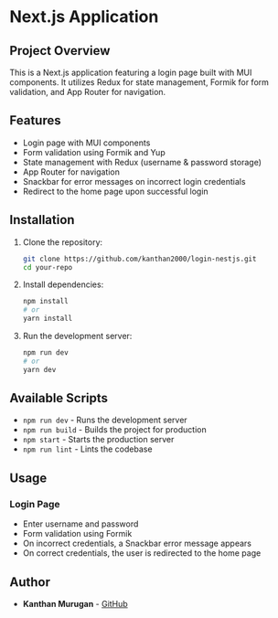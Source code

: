 # Next.js Application

## Project Overview

This is a Next.js application featuring a login page built with MUI components. It utilizes Redux for state management, Formik for form validation, and App Router for navigation.

## Features

- Login page with MUI components
- Form validation using Formik and Yup
- State management with Redux (username & password storage)
- App Router for navigation
- Snackbar for error messages on incorrect login credentials
- Redirect to the home page upon successful login

## Installation

1. Clone the repository:
   ```sh
   git clone https://github.com/kanthan2000/login-nestjs.git
   cd your-repo
   ```
2. Install dependencies:
   ```sh
   npm install
   # or
   yarn install
   ```
3. Run the development server:
   ```sh
   npm run dev
   # or
   yarn dev
   ```

## Available Scripts

- `npm run dev` - Runs the development server
- `npm run build` - Builds the project for production
- `npm start` - Starts the production server
- `npm run lint` - Lints the codebase



## Usage

### Login Page

- Enter username and password
- Form validation using Formik
- On incorrect credentials, a Snackbar error message appears
- On correct credentials, the user is redirected to the home page



## Author

- **Kanthan Murugan** - [GitHub](https://github.com/kanthan2000)


